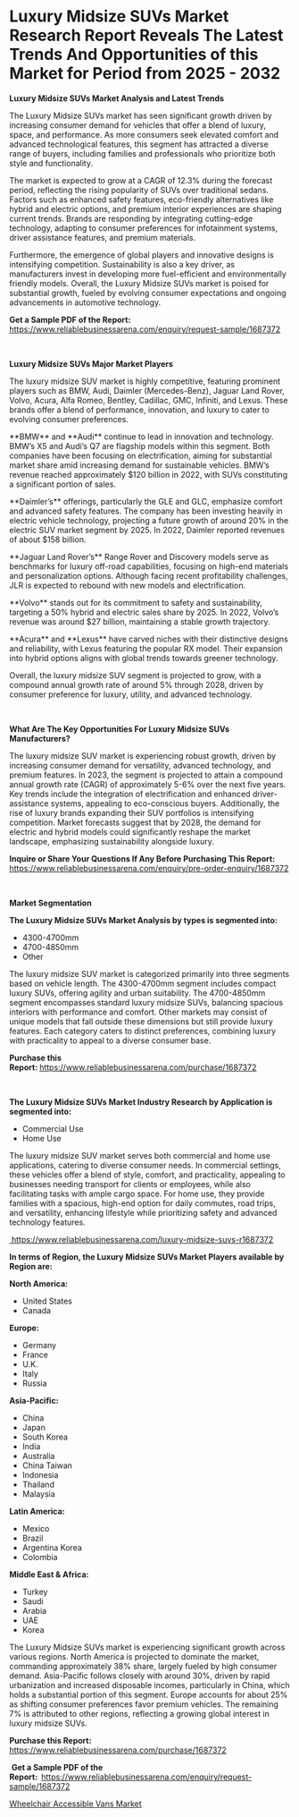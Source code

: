 <p><h1>Luxury Midsize SUVs Market Research Report Reveals The Latest Trends And Opportunities of this Market for Period from 2025 - 2032</h1></p><p><strong>Luxury Midsize SUVs Market Analysis and Latest Trends</strong></p>
<p><p>The Luxury Midsize SUVs market has seen significant growth driven by increasing consumer demand for vehicles that offer a blend of luxury, space, and performance. As more consumers seek elevated comfort and advanced technological features, this segment has attracted a diverse range of buyers, including families and professionals who prioritize both style and functionality.</p><p>The market is expected to grow at a CAGR of 12.3% during the forecast period, reflecting the rising popularity of SUVs over traditional sedans. Factors such as enhanced safety features, eco-friendly alternatives like hybrid and electric options, and premium interior experiences are shaping current trends. Brands are responding by integrating cutting-edge technology, adapting to consumer preferences for infotainment systems, driver assistance features, and premium materials.</p><p>Furthermore, the emergence of global players and innovative designs is intensifying competition. Sustainability is also a key driver, as manufacturers invest in developing more fuel-efficient and environmentally friendly models. Overall, the Luxury Midsize SUVs market is poised for substantial growth, fueled by evolving consumer expectations and ongoing advancements in automotive technology.</p></p>
<p><strong>Get a Sample PDF of the Report:&nbsp;</strong> <a href="https://www.reliablebusinessarena.com/enquiry/request-sample/1687372?utm_campaign=3008&utm_medium=2&utm_source=Github&utm_content=ia&utm_term=30032025&utm_id=luxury-midsize-suvs">https://www.reliablebusinessarena.com/enquiry/request-sample/1687372</a></p>
<p>&nbsp;</p>
<p><strong>Luxury Midsize SUVs Major Market Players</strong></p>
<p><p>The luxury midsize SUV market is highly competitive, featuring prominent players such as BMW, Audi, Daimler (Mercedes-Benz), Jaguar Land Rover, Volvo, Acura, Alfa Romeo, Bentley, Cadillac, GMC, Infiniti, and Lexus. These brands offer a blend of performance, innovation, and luxury to cater to evolving consumer preferences.</p><p>**BMW** and **Audi** continue to lead in innovation and technology. BMW’s X5 and Audi’s Q7 are flagship models within this segment. Both companies have been focusing on electrification, aiming for substantial market share amid increasing demand for sustainable vehicles. BMW’s revenue reached approximately $120 billion in 2022, with SUVs constituting a significant portion of sales.</p><p>**Daimler’s** offerings, particularly the GLE and GLC, emphasize comfort and advanced safety features. The company has been investing heavily in electric vehicle technology, projecting a future growth of around 20% in the electric SUV market segment by 2025. In 2022, Daimler reported revenues of about $158 billion.</p><p>**Jaguar Land Rover’s** Range Rover and Discovery models serve as benchmarks for luxury off-road capabilities, focusing on high-end materials and personalization options. Although facing recent profitability challenges, JLR is expected to rebound with new models and electrification.</p><p>**Volvo** stands out for its commitment to safety and sustainability, targeting a 50% hybrid and electric sales share by 2025. In 2022, Volvo’s revenue was around $27 billion, maintaining a stable growth trajectory.</p><p>**Acura** and **Lexus** have carved niches with their distinctive designs and reliability, with Lexus featuring the popular RX model. Their expansion into hybrid options aligns with global trends towards greener technology.</p><p>Overall, the luxury midsize SUV segment is projected to grow, with a compound annual growth rate of around 5% through 2028, driven by consumer preference for luxury, utility, and advanced technology.</p></p>
<p>&nbsp;</p>
<p><strong>What Are The Key Opportunities For Luxury Midsize SUVs Manufacturers?</strong></p>
<p><p>The luxury midsize SUV market is experiencing robust growth, driven by increasing consumer demand for versatility, advanced technology, and premium features. In 2023, the segment is projected to attain a compound annual growth rate (CAGR) of approximately 5-6% over the next five years. Key trends include the integration of electrification and enhanced driver-assistance systems, appealing to eco-conscious buyers. Additionally, the rise of luxury brands expanding their SUV portfolios is intensifying competition. Market forecasts suggest that by 2028, the demand for electric and hybrid models could significantly reshape the market landscape, emphasizing sustainability alongside luxury.</p></p>
<p><strong>Inquire or Share Your Questions If Any Before Purchasing This Report:</strong> <a href="https://www.reliablebusinessarena.com/enquiry/pre-order-enquiry/1687372?utm_campaign=3008&utm_medium=2&utm_source=Github&utm_content=ia&utm_term=30032025&utm_id=luxury-midsize-suvs">https://www.reliablebusinessarena.com/enquiry/pre-order-enquiry/1687372</a></p>
<p>&nbsp;</p>
<p><strong>Market Segmentation</strong></p>
<p><strong>The Luxury Midsize SUVs Market Analysis by types is segmented into:</strong></p>
<p><ul><li>4300-4700mm</li><li>4700-4850mm</li><li>Other</li></ul></p>
<p><p>The luxury midsize SUV market is categorized primarily into three segments based on vehicle length. The 4300-4700mm segment includes compact luxury SUVs, offering agility and urban suitability. The 4700-4850mm segment encompasses standard luxury midsize SUVs, balancing spacious interiors with performance and comfort. Other markets may consist of unique models that fall outside these dimensions but still provide luxury features. Each category caters to distinct preferences, combining luxury with practicality to appeal to a diverse consumer base.</p></p>
<p><strong>Purchase this Report:&nbsp;</strong><a href="https://www.reliablebusinessarena.com/purchase/1687372?utm_campaign=3008&utm_medium=2&utm_source=Github&utm_content=ia&utm_term=30032025&utm_id=luxury-midsize-suvs">https://www.reliablebusinessarena.com/purchase/1687372</a></p>
<p>&nbsp;</p>
<p><strong>The Luxury Midsize SUVs Market Industry Research by Application is segmented into:</strong></p>
<p><ul><li>Commercial Use</li><li>Home Use</li></ul></p>
<p><p>The luxury midsize SUV market serves both commercial and home use applications, catering to diverse consumer needs. In commercial settings, these vehicles offer a blend of style, comfort, and practicality, appealing to businesses needing transport for clients or employees, while also facilitating tasks with ample cargo space. For home use, they provide families with a spacious, high-end option for daily commutes, road trips, and versatility, enhancing lifestyle while prioritizing safety and advanced technology features.</p></p>
<p><a href="https://www.reliablebusinessarena.com/luxury-midsize-suvs-r1687372?utm_campaign=3008&utm_medium=2&utm_source=Github&utm_content=ia&utm_term=30032025&utm_id=luxury-midsize-suvs">&nbsp;https://www.reliablebusinessarena.com/luxury-midsize-suvs-r1687372</a></p>
<p><strong>In terms of Region, the Luxury Midsize SUVs Market Players available by Region are:</strong></p>
<p>
    <p> <strong> North America: </strong>
        <ul>
            <li>United States</li>
            <li>Canada</li>
        </ul>
        </p> 
    <p> <strong> Europe: </strong>
        <ul>
            <li>Germany</li>
            <li>France</li>
            <li>U.K.</li>
            <li>Italy</li>
            <li>Russia</li>
        </ul>
        </p> 
    <p> <strong> Asia-Pacific: </strong>
        <ul>
            <li>China</li>
            <li>Japan</li>
            <li>South Korea</li>
            <li>India</li>
            <li>Australia</li>
            <li>China Taiwan</li>
            <li>Indonesia</li>
            <li>Thailand</li>
            <li>Malaysia</li>
        </ul>
        </p> 
    <p> <strong> Latin America: </strong>
        <ul>
            <li>Mexico</li>
            <li>Brazil</li>
            <li>Argentina Korea</li>
            <li>Colombia</li>
        </ul>
        </p> 
    <p> <strong> Middle East & Africa: </strong>
        <ul>
            <li>Turkey</li>
            <li>Saudi</li>
            <li>Arabia</li>
            <li>UAE</li>
            <li>Korea</li>
        </ul>
    </p>
    </p>
<p><p>The Luxury Midsize SUVs market is experiencing significant growth across various regions. North America is projected to dominate the market, commanding approximately 38% share, largely fueled by high consumer demand. Asia-Pacific follows closely with around 30%, driven by rapid urbanization and increased disposable incomes, particularly in China, which holds a substantial portion of this segment. Europe accounts for about 25% as shifting consumer preferences favor premium vehicles. The remaining 7% is attributed to other regions, reflecting a growing global interest in luxury midsize SUVs.</p></p>
<p><strong>Purchase this Report: </strong><a href="https://www.reliablebusinessarena.com/purchase/1687372?utm_campaign=3008&utm_medium=2&utm_source=Github&utm_content=ia&utm_term=30032025&utm_id=luxury-midsize-suvs">https://www.reliablebusinessarena.com/purchase/1687372</a></p>
<p>&nbsp;<strong>Get a Sample PDF of the Report:&nbsp;&nbsp;</strong><a href="https://www.reliablebusinessarena.com/enquiry/request-sample/1687372?utm_campaign=3008&utm_medium=2&utm_source=Github&utm_content=ia&utm_term=30032025&utm_id=luxury-midsize-suvs">https://www.reliablebusinessarena.com/enquiry/request-sample/1687372</a></p>
<p><strong></strong></p>
<p><p><a href="https://github.com/tashipmhuiri/Market-Research-Report-List-1/blob/main/wheelchair-accessible-vans-market.md?utm_campaign=3008&utm_medium=2&utm_source=Github&utm_content=ia&utm_term=30032025&utm_id=luxury-midsize-suvs">Wheelchair Accessible Vans Market</a></p></p>